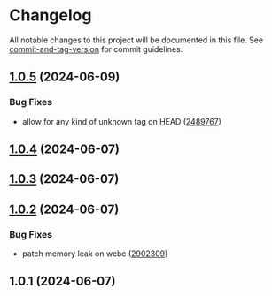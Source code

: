 # Changelog

All notable changes to this project will be documented in this file. See [commit-and-tag-version](https://github.com/absolute-version/commit-and-tag-version) for commit guidelines.

## [1.0.5](https://github.com/esroyo/webc-lax/compare/v1.0.4...v1.0.5) (2024-06-09)


### Bug Fixes

* allow for any kind of unknown tag on HEAD ([2489767](https://github.com/esroyo/webc-lax/commit/24897672f05fbd6b061b118f311dbcb2c27b5fa9))

## [1.0.4](https://github.com/esroyo/webc-lax/compare/v1.0.3...v1.0.4) (2024-06-07)

## [1.0.3](https://github.com/esroyo/webc-lax/compare/v1.0.2...v1.0.3) (2024-06-07)

## [1.0.2](https://github.com/esroyo/webc-lax/compare/v1.0.1...v1.0.2) (2024-06-07)


### Bug Fixes

* patch memory leak on webc ([2902309](https://github.com/esroyo/webc-lax/commit/2902309613597a99b740c59a06d998020464f6a5))

## 1.0.1 (2024-06-07)

